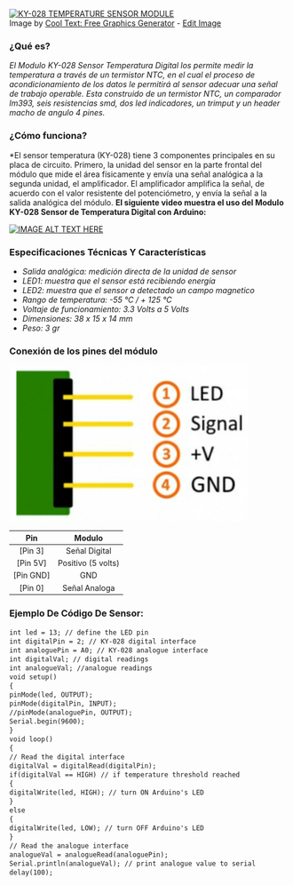 <a href="https://cooltext.com"><img src="https://images.cooltext.com/5470346.png" width="1029" height="97" alt="KY-028 TEMPERATURE SENSOR MODULE" /></a>
<br />Image by <a href="https://cooltext.com">Cool Text: Free Graphics Generator</a> - <a href="https://cooltext.com/Edit-Logo?LogoID=3648324763">Edit Image</a>

### **¿Qué es?** 
*El Modulo KY-028 Sensor Temperatura Digital los permite medir la temperatura a través de un termistor  NTC, en el cual el proceso de acondicionamiento de los datos le permitirá al sensor adecuar una señal de trabajo operable. Esta construido de un termistor NTC, un comparador lm393, seis resistencias smd, dos led indicadores, un trimput y un header macho de angulo 4 pines.*

### **¿Cómo funciona?**
*El sensor temperatura (KY-028) tiene 3 componentes principales en su placa de circuito. Primero, la unidad del sensor en la parte frontal del módulo que mide el área físicamente y envía una señal analógica a la segunda unidad, el amplificador. El amplificador amplifica la señal, de acuerdo con el valor resistente del potenciómetro, y envía la señal a la salida analógica del módulo. **El siguiente video muestra el uso del Modulo KY-028 Sensor de Temperatura Digital con Arduino:**



[![IMAGE ALT TEXT HERE](http://img.youtube.com/vi/YOUTUBE_VIDEO_ID_HERE/0.jpg)](http://www.youtube.com/watch?v=YOUTUBE_VIDEO_ID_HERE)

### **Especificaciones Técnicas Y Características**
+ *Salida analógica: medición directa de la unidad de sensor*
+ *LED1: muestra que el sensor está recibiendo energía*
+ *LED2: muestra que el sensor a detectado un campo magnetico*
+ *Rango de temperatura: -55 °C / + 125 °C*
+ *Voltaje de funcionamiento: 3.3 Volts a  5 Volts*
+ *Dimensiones: 38 x 15 x 14 mm*
+ *Peso: 3 gr*

### **Conexión de los pines del módulo** ###
![Sensor](https://github.com/aris-dev/Sensores/blob/main/MAGIC%20LIGHT%20CUP%20%20MODULE/m3.PNG "Sensor")

|    Pin    |       Modulo       |
|:---------:|:------------------:|
|  [Pin 3]  |    Señal Digital   |
|  [Pin 5V] | Positivo (5 volts) |
| [Pin GND] |         GND        |
|  [Pin 0]  |    Señal Analoga   |

### **Ejemplo De Código De Sensor:** ####
```
int led = 13; // define the LED pin
int digitalPin = 2; // KY-028 digital interface
int analoguePin = A0; // KY-028 analogue interface
int digitalVal; // digital readings
int analogueVal; //analogue readings
void setup()
{
pinMode(led, OUTPUT);
pinMode(digitalPin, INPUT);
//pinMode(analoguePin, OUTPUT);
Serial.begin(9600);
}
void loop()
{
// Read the digital interface
digitalVal = digitalRead(digitalPin);
if(digitalVal == HIGH) // if temperature threshold reached
{
digitalWrite(led, HIGH); // turn ON Arduino's LED
}
else
{
digitalWrite(led, LOW); // turn OFF Arduino's LED
}
// Read the analogue interface
analogueVal = analogueRead(analoguePin);
Serial.println(analogueVal); // print analogue value to serial
delay(100);
```

